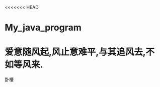 <<<<<<< HEAD
<!--
 * @author: LiZhiHao
 * @Date: 2022-02-22 17:00:18
 * @LastEditTime: 2022-04-06 14:47:59
-->
# My_java_program
爱意随风起,风止意难平,与其追风去,不如等风来.
=======
卧槽

